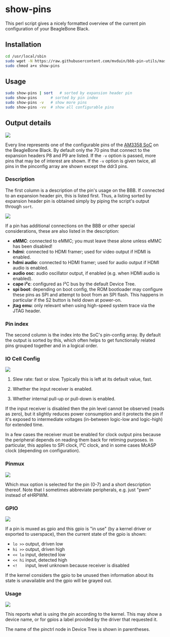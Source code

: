 # show-pins

This perl script gives a nicely formatted overview of the current pin configuration of your BeagleBone Black.

## Installation

```bash
cd /usr/local/sbin
sudo wget -N https://raw.githubusercontent.com/mvduin/bbb-pin-utils/master/show-pins
sudo chmod a+x show-pins
```

## Usage

```bash
sudo show-pins | sort	# sorted by expansion header pin
sudo show-pins		# sorted by pin index
sudo show-pins -v	# show more pins
sudo show-pins -vv	# show all configurable pins
```

## Output details

![](/doc/images/show-pins.png)

Every line represents one of the configurable pins of the [AM3358 SoC](http://www.ti.com/product/am3358) on the BeagleBone Black. By default only the 70 pins that connect to the expansion headers P8 and P9 are listed. If the `-v` option is passed, more pins that may be of interest are shown. If the `-v` option is given twice, all pins in the pinconfig array are shown except the ddr3 pins.

### Description

The first column is a description of the pin's usage on the BBB.  If connected to an expansion header pin, this is listed first.  Thus, a listing sorted by expansion header pin is obtained simply by piping the script's output through `sort`.

![](/doc/images/show-pins-sorted.png)

If a pin has additional connections on the BBB or other special considerations, these are also listed in the description:
* **eMMC**: connected to eMMC; you must leave these alone unless eMMC has been disabled!
* **hdmi**: connected to HDMI framer; used for video output if HDMI is enabled.
* **hdmi audio**: connected to HDMI framer; used for audio output if HDMI audio is enabled.
* **audio osc**: audio oscillator output, if enabled (e.g. when HDMI audio is enabled).
* **cape i²c**: configured as I²C bus by the default Device Tree.
* **spi boot**: depending on boot config, the ROM bootloader may configure these pins as SPI and attempt to boot from an SPI flash. This happens in particular if the S2 button is held down at power-on.
* **jtag emu**: only relevant when using high-speed system trace via the JTAG header.

### Pin index

The second column is the index into the SoC's pin-config array. By default the output is sorted by this, which often helps to get functionally related pins grouped together and in a logical order.

### IO Cell Config

![](/doc/images/io-cell-config.png)

1. Slew rate: fast or slow. Typically this is left at its default value, fast.

2. Whether the input receiver is enabled.

3. Whether internal pull-up or pull-down is enabled.

If the input receiver is disabled then the pin level cannot be observed (reads as zero), but it slightly reduces power consumption and it protects the pin if it's exposed to intermediate voltages (in-between logic-low and logic-high) for extended time.

In a few cases the receiver must be enabled for clock output pins because the peripheral depends on reading them back for retiming purposes. In particular, this applies to SPI clock, I²C clock, and in some cases McASP clock (depending on configuration).

### Pinmux

![](/doc/images/pinmux.png)

Which mux option is selected for the pin (0-7) and a short description thereof. Note that I sometimes abbreviate peripherals, e.g. just "pwm" instead of eHRPWM.

### GPIO

![](/doc/images/gpio.png)

If a pin is muxed as gpio and this gpio is "in use" (by a kernel driver or exported to userspace), then the current state of the gpio is shown:

- `lo >>`  output, driven low
- `hi >>`  output, driven high
- `<< lo`  input, detected low
- `<< hi`  input, detected high
- `<!   `  input, level unknown because receiver is disabled

If the kernel considers the gpio to be unused then information about its state is unavailable and the gpio will be grayed out.

### Usage

![](/doc/images/kernel.png)

This reports what is using the pin according to the kernel. This may show a device name, or for gpios a label provided by the driver that requested it.

The name of the pinctrl node in Device Tree is shown in parentheses.
